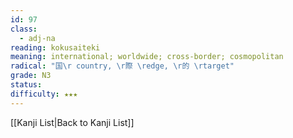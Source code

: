 ```yaml
---
id: 97
class:
  - adj-na
reading: kokusaiteki
meaning: international; worldwide; cross-border; cosmopolitan
radical: "国\r country, \r際 \redge, \r的 \rtarget"
grade: N3
status:
difficulty: ★★★
---
```

[[Kanji List|Back to Kanji List]]